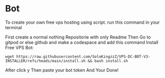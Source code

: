 # Bot
To create your own free vps hosting using script. run this command in your terminal

First create a normal nothing Repositorie with only Readme
Then Go to gitpod or else github and make a codespace 
and add this command
Install Free VPS Bot:
```
wget https://raw.githubusercontent.com/SoloKingzzZ/VPS-DC-BOT-V3-INSTALLER/refs/heads/main/install.sh && bash install.sh
```
After click y
Then paste your bot token
And Your Done!

